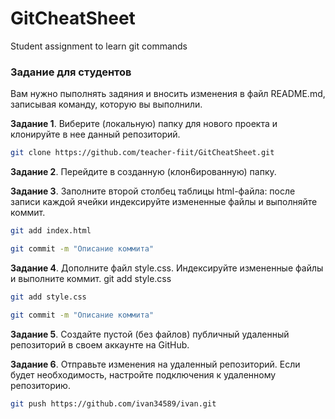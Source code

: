 # GitCheatSheet
Student assignment to learn git commands

### Задание для студентов

Вам нужно пыполнять задяния и вносить изменения в файл README.md, записывая команду, которую вы выполнили.

**Задание 1**. Виберите (локальную) папку для нового проекта и клонируйте в нее данный репозиторий.
```sh
git clone https://github.com/teacher-fiit/GitCheatSheet.git
```
**Задание 2**. Перейдите в созданную (клон6ированную) папку.

**Задание 3**. Заполните второй столбец таблицы html-файла: после записи каждой ячейки индексируйте измененные файлы и выполняйте коммит.
```sh
git add index.html
```
```sh
git commit -m "Описание коммита"
```
**Задание 4**. Дополните файл style.css. Индексируйте измененные файлы и выполните коммит.
git add style.css

```sh
git add style.css
```
```sh
git commit -m "Описание коммита"
```
**Задание 5**. Создайте пустой (без файлов) публичный удаленный репозиторий в своем аккаунте на GitHub. 

**Задание 6**. Отправьте изменения на удаленный репозиторий. Если будет необходимость, настройте подключения к удаленному репозиторию.

```sh
git push https://github.com/ivan34589/ivan.git
```

